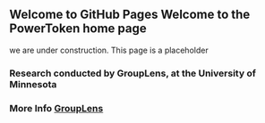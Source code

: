 ## Welcome to GitHub Pages Welcome to the PowerToken home page

we are under construction. This page is a placeholder

### Research conducted by GroupLens, at the University of Minnesota



### More Info [GroupLens](https://grouplens.org)



